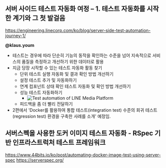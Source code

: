## 서버 사이드 테스트 자동화 여정 – 1. 테스트 자동화를 시작한 계기와 그 첫 발걸음
https://engineering.linecorp.com/ko/blog/server-side-test-automation-journey-1/

**@klaus.youm**
- 테스트는 경우에 따라 단순히 기능의 동작을 확인하는 수준을 넘어 지속적으로 서비스의 품질을 측정하고 개선하기 위한 데이터로 활용
- 지금 당장 시작할 수 있는 테스트 자동화 활동 찾기
    - 단위 테스트 실행 자동화 및 결과 확인 방법 개선하기
    - 설정 테스트 추가 및 자동화하기
    - 연계 컴포넌트 상태 확인 테스트 자동화 및 확인 방법 개선하기
    - 성능 테스트 자동화하기
        - ![Test automation of LINE Media Platform](https://engineering-org.line-apps.com/ko/testauto1-7/)
    - 피드백을 좀 더 빨리 전달하기
- 2편에서 'Docker를 활용하여 통합 테스트(integration test) 수준의 회귀 테스트(regression test) 환경을 구축한 사례를 소개' 예정임.

## 서버스펙을 사용한 도커 이미지 테스트 자동화 - RSpec 기반 인프라스트럭처 테스트 프레임워크
https://www.44bits.io/ko/post/automating-docker-image-test-using-server-spec
https://serverspec.org/
